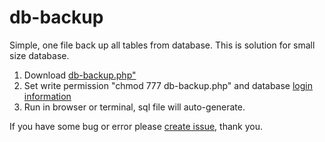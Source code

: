 # db-backup
Simple, one file back up all tables from database. This is solution for small size database.

1. Download <a href="https://raw.githubusercontent.com/jakubkrizka/db-backup/master/db-backup.php">db-backup.php"</a>
2. Set write permission "chmod 777 db-backup.php" and database <a href="https://github.com/jakubkrizka/db-backup/blob/master/db-backup.php#L4">login information</a>
3. Run in browser or terminal, sql file will auto-generate.

If you have some bug or error please <a href="https://github.com/jakubkrizka/db-backup/issues/new">create issue</a>, thank you. 
